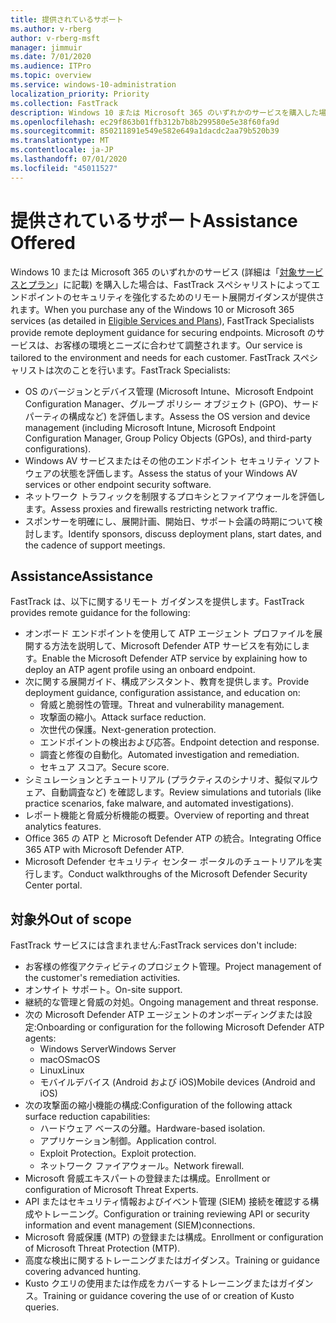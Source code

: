 ```yaml
---
title: 提供されているサポート
ms.author: v-rberg
author: v-rberg-msft
manager: jimmuir
ms.date: 7/01/2020
ms.audience: ITPro
ms.topic: overview
ms.service: windows-10-administration
localization_priority: Priority
ms.collection: FastTrack
description: Windows 10 または Microsoft 365 のいずれかのサービスを購入した場合は、FastTrack スペシャリストによってエンドポイントのセキュリティを強化するためのリモート展開ガイダンスが提供されます。 Microsoft のサービスは、お客様の環境とニーズに合わせて調整されます。
ms.openlocfilehash: ec29f863b01ffb312b7b8b299580e5e38f60fa9d
ms.sourcegitcommit: 850211891e549e582e649a1dacdc2aa79b520b39
ms.translationtype: MT
ms.contentlocale: ja-JP
ms.lasthandoff: 07/01/2020
ms.locfileid: "45011527"
---
```

# <a name="assistance-offered"></a><span data-ttu-id="47eeb-104">提供されているサポート</span><span class="sxs-lookup"><span data-stu-id="47eeb-104">Assistance Offered</span></span>  

<span data-ttu-id="47eeb-105">Windows 10 または Microsoft 365 のいずれかのサービス (詳細は「[対象サービスとプラン](M365-eligible-services-and-plans.md)」に記載) を購入した場合は、FastTrack スペシャリストによってエンドポイントのセキュリティを強化するためのリモート展開ガイダンスが提供されます。</span><span class="sxs-lookup"><span data-stu-id="47eeb-105">When you purchase any of the Windows 10 or Microsoft 365 services (as detailed in [Eligible Services and Plans](M365-eligible-services-and-plans.md)), FastTrack Specialists provide remote deployment guidance for securing endpoints.</span></span> <span data-ttu-id="47eeb-106">Microsoft のサービスは、お客様の環境とニーズに合わせて調整されます。</span><span class="sxs-lookup"><span data-stu-id="47eeb-106">Our service is tailored to the environment and needs for each customer.</span></span> <span data-ttu-id="47eeb-107">FastTrack スペシャリストは次のことを行います。</span><span class="sxs-lookup"><span data-stu-id="47eeb-107">FastTrack Specialists:</span></span>
- <span data-ttu-id="47eeb-108">OS のバージョンとデバイス管理 (Microsoft Intune、Microsoft Endpoint Configuration Manager、グループ ポリシー オブジェクト (GPO)、サード パーティの構成など) を評価します。</span><span class="sxs-lookup"><span data-stu-id="47eeb-108">Assess the OS version and device management (including Microsoft Intune, Microsoft Endpoint Configuration Manager, Group Policy Objects (GPOs), and third-party configurations).</span></span>
- <span data-ttu-id="47eeb-109">Windows AV サービスまたはその他のエンドポイント セキュリティ ソフトウェアの状態を評価します。</span><span class="sxs-lookup"><span data-stu-id="47eeb-109">Assess the status of your Windows AV services or other endpoint security software.</span></span>
- <span data-ttu-id="47eeb-110">ネットワーク トラフィックを制限するプロキシとファイアウォールを評価します。</span><span class="sxs-lookup"><span data-stu-id="47eeb-110">Assess proxies and firewalls restricting network traffic.</span></span>
- <span data-ttu-id="47eeb-111">スポンサーを明確にし、展開計画、開始日、サポート会議の時期について検討します。</span><span class="sxs-lookup"><span data-stu-id="47eeb-111">Identify sponsors, discuss deployment plans, start dates, and the cadence of support meetings.</span></span>

## <a name="assistance"></a><span data-ttu-id="47eeb-112">Assistance</span><span class="sxs-lookup"><span data-stu-id="47eeb-112">Assistance</span></span>

<span data-ttu-id="47eeb-113">FastTrack は、以下に関するリモート ガイダンスを提供します。</span><span class="sxs-lookup"><span data-stu-id="47eeb-113">FastTrack provides remote guidance for the following:</span></span>
- <span data-ttu-id="47eeb-114">オンボード エンドポイントを使用して ATP エージェント プロファイルを展開する方法を説明して、Microsoft Defender ATP サービスを有効にします。</span><span class="sxs-lookup"><span data-stu-id="47eeb-114">Enable the Microsoft Defender ATP service by explaining how to deploy an ATP agent profile using an onboard endpoint.</span></span>
- <span data-ttu-id="47eeb-115">次に関する展開ガイド、構成アシスタント、教育を提供します。</span><span class="sxs-lookup"><span data-stu-id="47eeb-115">Provide deployment guidance, configuration assistance, and education on:</span></span>
    - <span data-ttu-id="47eeb-116">脅威と脆弱性の管理。</span><span class="sxs-lookup"><span data-stu-id="47eeb-116">Threat and vulnerability management.</span></span>
    - <span data-ttu-id="47eeb-117">攻撃面の縮小。</span><span class="sxs-lookup"><span data-stu-id="47eeb-117">Attack surface reduction.</span></span>
    - <span data-ttu-id="47eeb-118">次世代の保護。</span><span class="sxs-lookup"><span data-stu-id="47eeb-118">Next-generation protection.</span></span>
    - <span data-ttu-id="47eeb-119">エンドポイントの検出および応答。</span><span class="sxs-lookup"><span data-stu-id="47eeb-119">Endpoint detection and response.</span></span>
    - <span data-ttu-id="47eeb-120">調査と修復の自動化。</span><span class="sxs-lookup"><span data-stu-id="47eeb-120">Automated investigation and remediation.</span></span>
    - <span data-ttu-id="47eeb-121">セキュア スコア。</span><span class="sxs-lookup"><span data-stu-id="47eeb-121">Secure score.</span></span>
- <span data-ttu-id="47eeb-122">シミュレーションとチュートリアル (プラクティスのシナリオ、擬似マルウェア、自動調査など) を確認します。</span><span class="sxs-lookup"><span data-stu-id="47eeb-122">Review simulations and tutorials (like practice scenarios, fake malware, and automated investigations).</span></span>
- <span data-ttu-id="47eeb-123">レポート機能と脅威分析機能の概要。</span><span class="sxs-lookup"><span data-stu-id="47eeb-123">Overview of reporting and threat analytics features.</span></span>
- <span data-ttu-id="47eeb-124">Office 365 の ATP と Microsoft Defender ATP の統合。</span><span class="sxs-lookup"><span data-stu-id="47eeb-124">Integrating Office 365 ATP with Microsoft Defender ATP.</span></span>
- <span data-ttu-id="47eeb-125">Microsoft Defender セキュリティ センター ポータルのチュートリアルを実行します。</span><span class="sxs-lookup"><span data-stu-id="47eeb-125">Conduct walkthroughs of the Microsoft Defender Security Center portal.</span></span>

## <a name="out-of-scope"></a><span data-ttu-id="47eeb-126">対象外</span><span class="sxs-lookup"><span data-stu-id="47eeb-126">Out of scope</span></span>

<span data-ttu-id="47eeb-127">FastTrack サービスには含まれません:</span><span class="sxs-lookup"><span data-stu-id="47eeb-127">FastTrack services don't include:</span></span>
- <span data-ttu-id="47eeb-128">お客様の修復アクティビティのプロジェクト管理。</span><span class="sxs-lookup"><span data-stu-id="47eeb-128">Project management of the customer's remediation activities.</span></span>
- <span data-ttu-id="47eeb-129">オンサイト サポート。</span><span class="sxs-lookup"><span data-stu-id="47eeb-129">On-site support.</span></span>
- <span data-ttu-id="47eeb-130">継続的な管理と脅威の対処。</span><span class="sxs-lookup"><span data-stu-id="47eeb-130">Ongoing management and threat response.</span></span>
- <span data-ttu-id="47eeb-131">次の Microsoft Defender ATP エージェントのオンボーディングまたは設定:</span><span class="sxs-lookup"><span data-stu-id="47eeb-131">Onboarding or configuration for the following Microsoft Defender ATP agents:</span></span>
   - <span data-ttu-id="47eeb-132">Windows Server</span><span class="sxs-lookup"><span data-stu-id="47eeb-132">Windows Server</span></span>
   - <span data-ttu-id="47eeb-133">macOS</span><span class="sxs-lookup"><span data-stu-id="47eeb-133">macOS</span></span>
   - <span data-ttu-id="47eeb-134">Linux</span><span class="sxs-lookup"><span data-stu-id="47eeb-134">Linux</span></span>
   - <span data-ttu-id="47eeb-135">モバイルデバイス (Android および iOS)</span><span class="sxs-lookup"><span data-stu-id="47eeb-135">Mobile devices (Android and iOS)</span></span>
- <span data-ttu-id="47eeb-136">次の攻撃面の縮小機能の構成:</span><span class="sxs-lookup"><span data-stu-id="47eeb-136">Configuration of the following attack surface reduction capabilities:</span></span>
    - <span data-ttu-id="47eeb-137">ハードウェア ベースの分離。</span><span class="sxs-lookup"><span data-stu-id="47eeb-137">Hardware-based isolation.</span></span>
    - <span data-ttu-id="47eeb-138">アプリケーション制御。</span><span class="sxs-lookup"><span data-stu-id="47eeb-138">Application control.</span></span>
    - <span data-ttu-id="47eeb-139">Exploit Protection。</span><span class="sxs-lookup"><span data-stu-id="47eeb-139">Exploit protection.</span></span>
    - <span data-ttu-id="47eeb-140">ネットワーク ファイアウォール。</span><span class="sxs-lookup"><span data-stu-id="47eeb-140">Network firewall.</span></span>
- <span data-ttu-id="47eeb-141">Microsoft 脅威エキスパートの登録または構成。</span><span class="sxs-lookup"><span data-stu-id="47eeb-141">Enrollment or configuration of Microsoft Threat Experts.</span></span>
- <span data-ttu-id="47eeb-142">API またはセキュリティ情報およびイベント管理 (SIEM) 接続を確認する構成やトレーニング。</span><span class="sxs-lookup"><span data-stu-id="47eeb-142">Configuration or training reviewing API or security information and event management (SIEM)connections.</span></span>
- <span data-ttu-id="47eeb-143">Microsoft 脅威保護 (MTP) の登録または構成。</span><span class="sxs-lookup"><span data-stu-id="47eeb-143">Enrollment or configuration of Microsoft Threat Protection (MTP).</span></span>
- <span data-ttu-id="47eeb-144">高度な検出に関するトレーニングまたはガイダンス。</span><span class="sxs-lookup"><span data-stu-id="47eeb-144">Training or guidance covering advanced hunting.</span></span>
- <span data-ttu-id="47eeb-145">Kusto クエリの使用または作成をカバーするトレーニングまたはガイダンス。</span><span class="sxs-lookup"><span data-stu-id="47eeb-145">Training or guidance covering the use of or creation of Kusto queries.</span></span>
